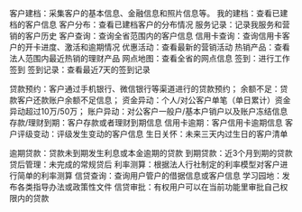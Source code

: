 

客户建档：采集客户的基本信息、金融信息和照片信息等。
我的建档：查看已建档的客户信息
客户分布：查看已建档客户的分布情况
服务记录：记录我服务和营销的客户历史
客户查询：查询全省范围内的客户信息
信用卡查询：查询信用卡客户的开卡进度、激活和逾期情况
优惠活动：查看最新的营销活动
热销产品：查看法人范围内最近热销的理财产品
网点地图：查看全省的网点信息
签到：进行工作签到
签到记录：查看最近7天的签到记录

贷款预约：客户通过手机银行、微信银行等渠道进行的贷款预约；
余额不足：贷款客户还款账户余额不足信息；
资金异动：个人/对公客户单笔（单日累计）资金异动超过10万/50万；
账户异动：对公客户一般户/基本户销户以及账户冻结信息
存款/理财到期：客户存款或者理财到期信息
信用卡逾期：客户信用卡逾期信息
客户评级变动：评级发生变动的客户信息
生日关怀：未来三天内过生日的客户清单

逾期贷款：贷款未到期发生利息或本金逾期的贷款
到期贷款：近3个月到期的贷款
贷后管理：未完成的常规贷后
利率测算：根据法人行社制定的利率模型对客户进行简单的利率测算
信贷查询：查询用户管户的借据信息或客户信息
学习园地：发布各类指导办法或政策性文件
信贷审批：有权用户可以在当前功能里审批自己权限内的贷款